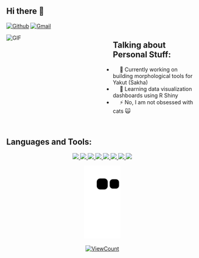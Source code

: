 <!-- Your title
 https://github.com/anuraghazra/github-readme-stats -->
## Hi there 👋

<!-- Your badges
You can use the website to generate badges: https://shields.io/
-->
[![Github](https://img.shields.io/badge/-Github-000?style=flat&logo=Github&logoColor=white)](https://github.com/tatiana-merz)
[![Gmail](https://img.shields.io/badge/-Gmail-c14438?style=flat&logo=Gmail&logoColor=white)](mailto:tatiana.merzhevich@gmail.com)
&nbsp;

<!-- [![Linkedin](https://img.shields.io/badge/-LinkedIn-blue?style=flat&logo=Linkedin&logoColor=white)](https://www.linkedin.com/in/murillo-comino-6124ab49/)
[![Instagram](https://img.shields.io/badge/-Instagram-c13584?style=flat&labelColor=c13584&logo=instagram&logoColor=white)](https://www.instagram.com/murillo_comino/) -->

<img align="left" height="200px" width="280px" alt="GIF" src="https://camo.githubusercontent.com/4cab87d979eb19409fee71806cc3888e132060311f98356bb56fc4bb036f901c/68747470733a2f2f6d656469612e67697068792e636f6d2f6d656469612f56656b636e484f774f4935536f2f67697068792e676966" alt="The Cat I Want"/>


<!-- Talking about you -->


 
## Talking about Personal Stuff:
<p align="center">
 
* &emsp;  🔭 Currently working on building morphological tools for Yakut (Sakha)
* &emsp;  🌱 Learning data visualization dashboards using R Shiny
* &emsp;   ⚡ No, I am not obsessed with cats 🙀
 
</p>

<br>

## Languages and Tools:

<!-- Your github readme stats
You can use this api: https://github.com/anuraghazra/github-readme-stats
-->

<div align="center">
  <a href="https://github.com/tatiana-merz">
  <img height="150em" src="https://github-readme-stats.vercel.app/api?username=tatiana-merz&show_icons=true&theme=buefy&include_all_commits=true&count_private=true"/>
  <img height="150em" src="https://github-readme-stats.vercel.app/api/top-langs/?username=tatiana-merz&layout=compact&langs_count=7&theme=buefy/>

<br>
<br>
   
  <!-- Your languages and tools. Be careful with the alignment. 
  You can use this sites to get logos: https://www.vectorlogo.zone or https://simpleicons.org/
  -->
 <code><img width="10%" src="https://www.vectorlogo.zone/logos/python/python-ar21.svg"></code>
 <code><img width="10%" src="https://www.vectorlogo.zone/logos/r-project/r-project-ar21.svg"></code>
 <code><img width="10%" src="https://www.vectorlogo.zone/logos/java/java-ar21.svg"></code>
 <code><img width="10%" src="https://www.vectorlogo.zone/logos/mysql/mysql-ar21.svg"></code>
 <code><img width="10%" src="https://www.vectorlogo.zone/logos/sqlite/sqlite-ar21.svg"></code>
 <code><img width="10%" src="https://www.vectorlogo.zone/logos/javascript/javascript-ar21.svg"></code>
 <code><img width="10%" src="https://www.vectorlogo.zone/logos/git-scm/git-scm-ar21.svg"></code>

![Snake animation](https://github.com/rafaballerini/rafaballerini/blob/output/github-contribution-grid-snake.svg)

<!-- Your hits or visitors
site: http://hits.dwyl.com or https://visitor-badge.glitch.me
Both apis are in trouble due to the number of requests, if you know any other to register visitors, great
-->
<p align="center">
  <img alt="ViewCount" src="https://views.whatilearened.today/views/github/tatiana-merz/onimur.svg" />
</p>
 
</div>
